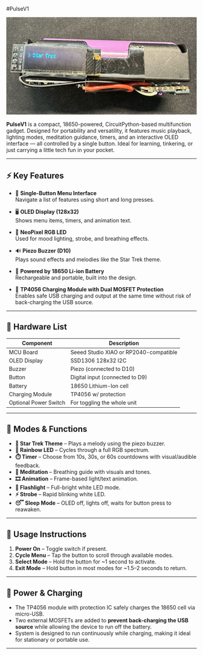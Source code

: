 #PulseV1

![OLED View](./Files/Oledview.jpg)


**PulseV1** is a compact, 18650-powered, CircuitPython-based multifunction gadget. Designed for portability and versatility, it features music playback, lighting modes, meditation guidance, timers, and an interactive OLED interface — all controlled by a single button. Ideal for learning, tinkering, or just carrying a little tech fun in your pocket.

---

## ⚡ Key Features

- 🧠 **Single-Button Menu Interface**  
  Navigate a list of features using short and long presses.

- 🖥️ **OLED Display (128x32)**  
  Shows menu items, timers, and animation text.

- 🌈 **NeoPixel RGB LED**  
  Used for mood lighting, strobe, and breathing effects.

- 🔊 **Piezo Buzzer (D10)**  
  Plays sound effects and melodies like the Star Trek theme.

- 🔋 **Powered by 18650 Li-ion Battery**  
  Rechargeable and portable, built into the design.

- 🔌 **TP4056 Charging Module with Dual MOSFET Protection**  
  Enables safe USB charging and output at the same time without risk of back-charging the USB source.

---

## 🧰 Hardware List

| Component                | Description                                     |
|--------------------------|-------------------------------------------------|
| MCU Board                | Seeed Studio XIAO or RP2040-compatible          |
| OLED Display             | SSD1306 128x32 I2C                              |
| Buzzer                   | Piezo (connected to D10)                        |
| Button                   | Digital input (connected to D9)                |
| Battery                  | 18650 Lithium-Ion cell                          |
| Charging Module          | TP4056 w/ protection                            |
| Optional Power Switch    | For toggling the whole unit                    |

---

## 🧠 Modes & Functions

- **🎵 Star Trek Theme** – Plays a melody using the piezo buzzer.
- **🌈 Rainbow LED** – Cycles through a full RGB spectrum.
- **⏱️ Timer** – Choose from 10s, 30s, or 60s countdowns with visual/audible feedback.
- **🧘 Meditation** – Breathing guide with visuals and tones.
- **🎞️ Animation** – Frame-based light/text animation.
- **🔦 Flashlight** – Full-bright white LED mode.
- **⚡ Strobe** – Rapid blinking white LED.
- **😴 Sleep Mode** – OLED off, lights off, waits for button press to reawaken.

---

## 🧪 Usage Instructions

1. **Power On** – Toggle switch if present.
2. **Cycle Menu** – Tap the button to scroll through available modes.
3. **Select Mode** – Hold the button for ~1 second to activate.
4. **Exit Mode** – Hold button in most modes for ~1.5–2 seconds to return.


---

## 🔌 Power & Charging

- The TP4056 module with protection IC safely charges the 18650 cell via micro-USB.
- Two external MOSFETs are added to **prevent back-charging the USB source** while allowing the device to run off the battery.
- System is designed to run continuously while charging, making it ideal for stationary or portable use.

---
